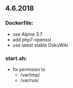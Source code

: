 ## 4.6.2018

### Dockerfile: 

* use Alpine 3.7
* add php7-openssl
* use latest stable DokuWiki
  

### start.sh:
* fix permision to
  * /var/tmp/
  * /var/run/

